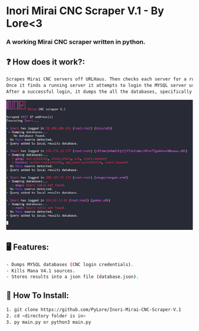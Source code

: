 # Inori Mirai CNC Scraper V.1 - By Lore<3

### A working Mirai CNC scraper written in python.

## ❓ How does it work?:
```bash
Scrapes Mirai CNC servers off URLHaus. Then checks each server for a running MYSQL server on port 3306. 
Once it finds a running server it attempts to login the MYSQL server using default credentials.
After a successful login, it dumps the all the databases, specifically the users table in each database found. (CNC Logins)
```

![Screenshot](Screenshot.png)


## 🖥️ Features:
```bash
- Dumps MYSQL databases (CNC login credentials).
- Kills Mana V4.1 sources.
- Stores results into a json file (database.json).
```

## 🔌 How To Install:
```bash
1. git clone https://github.com/PyLore/Inori-Mirai-CNC-Scraper-V.1
2. cd <directory folder is in>
3. py main.py or python3 main.py
```
